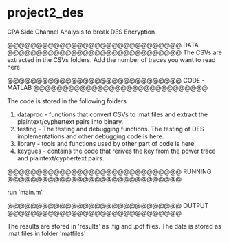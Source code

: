 # project2_des
CPA Side Channel Analysis to break DES Encryption


@@@@@@@@@@@@@@@@@@@@@@@@@@@@@@
DATA
@@@@@@@@@@@@@@@@@@@@@@@@@@@@@@
The CSVs are extracted in the CSVs folders. Add the number of traces you want to read here.



@@@@@@@@@@@@@@@@@@@@@@@@@@@@@@
CODE - MATLAB
@@@@@@@@@@@@@@@@@@@@@@@@@@@@@@

The code is stored in the following folders
1) dataproc - functions that convert CSVs to .mat files and extract the plaintext/cyphertext pairs into binary.
2) testing - The testing and debugging functions. The testing of DES implementations and other debugging code is here.
3) library - tools and functions used by other part of code is here.
4) keygues - contains the code that rerives the key from the power trace and plaintext/cyphertext pairs.



@@@@@@@@@@@@@@@@@@@@@@@@@@@@@@
RUNNING
@@@@@@@@@@@@@@@@@@@@@@@@@@@@@@


run 'main.m'.





@@@@@@@@@@@@@@@@@@@@@@@@@@@@@@
OUTPUT
@@@@@@@@@@@@@@@@@@@@@@@@@@@@@@


The results are stored in 'results' as .fig and .pdf files. The data is stored as .mat files in folder 'matfiles'


